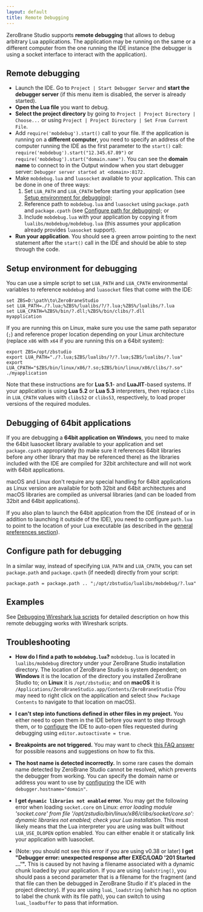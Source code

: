 ```yaml
---
layout: default
title: Remote Debugging
---
```


ZeroBrane Studio supports **remote debugging** that allows to debug arbitrary Lua applications.
The application may be running on the same or a different computer from the one running
the IDE instance (the debugger is using a socket interface to interact with the application).

## Remote debugging

* Launch the IDE.
Go to `Project | Start Debugger Server` and **start the debugger server** (if this menu item is disabled, the server is already started).
* **Open the Lua file** you want to debug.
* **Select the project directory** by going to `Project | Project Directory | Choose...`
or using `Project | Project Directory | Set From Current File`.
* Add `require('mobdebug').start()` call to your file.
If the application is running on a **different computer**, you need to specify an address of the computer running the IDE as the first parameter to the `start()` call: `require('mobdebug').start("12.345.67.89")` or `require('mobdebug').start("domain.name")`.
You can see the **domain name** to connect to in the Output window when you start debugger server: `Debugger server started at <domain>:8172.`
* Make `mobdebug.lua` and `luasocket` available to your application. This can be done in one of three ways:
  1. Set `LUA_PATH` and `LUA_CPATH` before starting your application (see [Setup environment for debugging](#setup-environment-for-debugging));
  2. Reference path to `mobdebug.lua` and `luasocket` using `package.path` and `package.cpath` (see [Configure path for debugging](#configure-path-for-debugging)); or
  3. Include `mobdebug.lua` with your application by copying it from `lualibs/mobdebug/mobdebug.lua` (this assumes your application already provides `luasocket` support).
* **Run your application**. You should see a green arrow pointing to the next statement after the `start()` call in the IDE and should be able to step through the code.

## Setup environment for debugging

You can use a simple script to set `LUA_PATH` and `LUA_CPATH` environmental variables to reference `mobdebug` and `luasocket` files that come with the IDE:

    set ZBS=D:\path\to\ZeroBraneStudio
    set LUA_PATH=./?.lua;%ZBS%/lualibs/?/?.lua;%ZBS%/lualibs/?.lua
    set LUA_CPATH=%ZBS%/bin/?.dll;%ZBS%/bin/clibs/?.dll
    myapplication

If you are running this on Linux, make sure you use the same path separator (`;`)
and reference proper location depending on your Linux architecture (replace `x86` with `x64` if you are running this on a 64bit system):

    export ZBS=/opt/zbstudio
    export LUA_PATH="./?.lua;$ZBS/lualibs/?/?.lua;$ZBS/lualibs/?.lua"
    export LUA_CPATH="$ZBS/bin/linux/x86/?.so;$ZBS/bin/linux/x86/clibs/?.so"
    ./myapplication

Note that these instructions are for **Lua 5.1**- and **LuaJIT**-based systems.
If your application is using **Lua 5.2** or **Lua 5.3** interpreters, then replace `clibs` in `LUA_CPATH`
values with `clibs52` or `clibs53`, respectively, to load proper versions of the required modules.

## Debugging of 64bit applications

If you are debugging a **64bit application on Windows**, you need to make the 64bit luasocket library available to your application
and set `package.cpath` appropriately (to make sure it references 64bit libraries before any other library that may be referenced there)
as the libraries included with the IDE are compiled for 32bit architecture and will not work with 64bit applications.

macOS and Linux don't require any special handling for 64bit applications as Linux version are available for both 32bit and 64bit architectures
and macOS libraries are compiled as universal libraries (and can be loaded from 32bit and 64bit applications).

If you also plan to launch the 64bit application from the IDE (instead of or in addition to
launching it outside of the IDE), you need to configure `path.lua` to point to the location of your Lua executable
(as described in the [general preferences section](doc-general-preferences#interpreter-path)).

## Configure path for debugging

In a similar way, instead of specifying `LUA_PATH` and `LUA_CPATH`, you can set `package.path` and `package.cpath` (if needed) directly from your script:

    package.path = package.path .. ";/opt/zbstudio/lualibs/mobdebug/?.lua"

## Examples

See [Debugging Wireshark lua scripts](http://notebook.kulchenko.com/zerobrane/debugging-wireshark-lua-scripts-with-zerobrane-studio) for detailed description on how this remote debugging works with Wireshark scripts.

## Troubleshooting

* **How do I find a path to `mobdebug.lua`?**
`mobdebug.lua` is located in `lualibs/mobdebug` directory under your ZeroBrane Studio installation directory.
The location of ZeroBrane Studio is system dependent;
on **Windows** it is the location of the directory you installed ZeroBrane Studio to;
on **Linux** it is `/opt/zbstudio`;
and on **macOS** it is `/Applications/ZeroBraneStudio.app/Contents/ZeroBraneStudio`
(You may need to right click on the application and select `Show Package Contents` to navigate to that location on macOS).

* **I can't step into functions defined in other files in my project.**
You either need to open them in the IDE before you want to step through them, or to [configure](doc-configuration) the IDE to auto-open files requested during debugging using `editor.autoactivate = true`.

* **Breakpoints are not triggered.**
You may want to check [this FAQ answer](doc-faq#why-breakpoints-are-not-triggered) for possible reasons and suggestions on how to fix this.

* **The host name is detected incorrectly.**
In some rare cases the domain name detected by ZeroBrane Studio cannot be resolved, which prevents the debugger from working.
You can specify the domain name or address you want to use by [configuring](doc-configuration) the IDE with `debugger.hostname="domain"`.

* **I get `dynamic libraries not enabled` error.**
You may get the following error when loading `socket.core` on Linux:
_error loading module 'socket.core' from file '/opt/zstudio/bin/linux/x86/clibs/socket/core.so': dynamic libraries not enabled; check your Lua installation_.
This most likely means that the Lua interpreter you are using was built without `LUA_USE_DLOPEN` option enabled.
You can either enable it or statically link your application with luasocket.

* (Note: you should not see this error if you are using v0.38 or later) **I get "Debugger error: unexpected response after EXEC/LOAD '201 Started ...'".**
This is caused by not having a filename associated with a dynamic chunk loaded by your application.
If you are using `loadstring()`, you should pass a second parameter that is a filename for the fragment (and that file can then be debugged in ZeroBrane Studio if it's placed in the project directory).
If you are using `luaL_loadstring` (which has no option to label the chunk with its file path), you can switch to using `luaL_loadbuffer` to pass that information.
